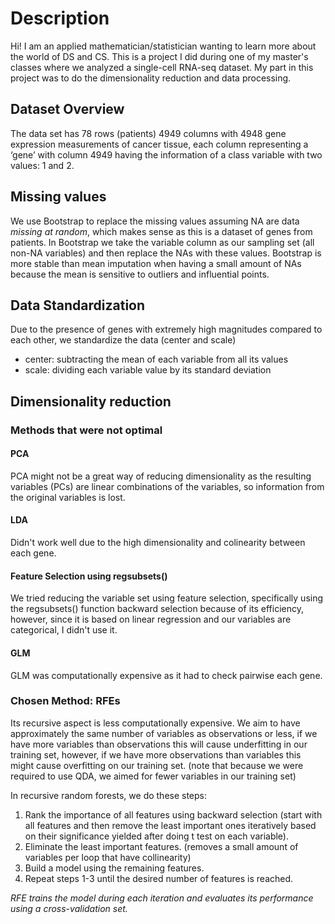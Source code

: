 # Description
Hi! I am an applied mathematician/statistician wanting to learn more about the world of DS and CS.
This is a project I did during one of my master's classes where we analyzed a single-cell RNA-seq dataset.
My part in this project was to do the dimensionality reduction and data processing.

## Dataset Overview
The data set has 78 rows (patients) 4949 columns with 4948 gene expression measurements of cancer tissue, each column representing a ‘gene’ with column 4949 having the information of a class variable with two values: 1 and 2.

## Missing values
We use Bootstrap to replace the missing values assuming NA are data *missing at random*, which makes sense as this is a dataset of genes from patients. 
In Bootstrap we take the variable column as our sampling set (all non-NA variables) and then replace the NAs with these values. 
Bootstrap is more stable than mean imputation when having a small amount of NAs because the mean is sensitive to outliers and influential points.

## Data Standardization
Due to the presence of genes with extremely high magnitudes compared to each other, we standardize the data (center and scale)
* center: subtracting the mean of each variable from all its values
* scale: dividing each variable value by its standard deviation

## Dimensionality reduction

### Methods that were not optimal
  
  #### PCA
  PCA might not be a great way of reducing dimensionality as the resulting variables (PCs) are linear combinations of the variables, so information from the original variables is lost.

  #### LDA
  Didn't work well due to the high dimensionality and colinearity between each gene.
  
  #### Feature Selection using regsubsets()
  We tried reducing the variable set using feature selection, specifically using the regsubsets() function backward selection because of its efficiency, however, since it is based on linear regression and our variables
  are categorical, I didn't use it.

  #### GLM
  GLM was computationally expensive as it had to check pairwise each gene.

### Chosen Method: RFEs
Its recursive aspect is less computationally expensive.
We aim to have approximately the same number of variables as observations or less, if we have more variables than observations this will cause underfitting in our training set, however, if we have more observations than variables this might cause overfitting on our training set. (note that because we were required to use QDA, we aimed for fewer variables in our training set)

In recursive random forests, we do these steps:

1. Rank the importance of all features using backward selection (start with all features and then remove the least important ones iteratively based on their significance yielded after doing t test on each variable).
2. Eliminate the least important features. (removes a small amount of variables per loop that have collinearity)
3. Build a model using the remaining features.
4. Repeat steps 1-3 until the desired number of features is reached.

*RFE trains the model during each iteration and evaluates its performance using a cross-validation set.*




